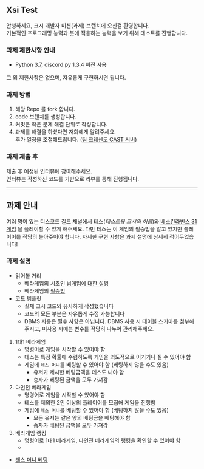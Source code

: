 ## Xsi Test 

안녕하세요, 크시 개발자 미션(과제) 브랜치에 오신걸 환영합니다.
<br>
기본적인 프로그래밍 능력과 봇에 적용하는 능력을 보기 위해 테스트를 진행합니다.

### 과제 제한사항 안내

- Python 3.7, discord.py 1.3.4 버전 사용

그 외 제한사항은 없으며, 자유롭게 구현하시면 됩니다.

### 과제 방법

1. 해당 Repo 를 fork 합니다.
2. code 브랜치를 생성합니다.
3. 커밋은 작은 문제 해결 단위로 작성합니다.
4. 과제를 해결을 하셨다면 저희에게 알려주세요. <br>
    추가 일정을 조절해드립니다. ([팀 크레센도 CAST 서버](https://discord.gg/WqyNJM7))

### 과제 제출 후

제출 후 예정된 인터뷰에 참여해주세요. <br>
인터뷰는 작성하신 코드를 기반으로 리뷰를 통해 진행됩니다.

---

## 과제 안내 

여러 명이 있는 디스코드 길드 채널에서 테스(*테스트용 크시의 이름*)와 <u>[베스킨라빈스 31 게임](https://nyseul.blog.me/220009539606)</u> 을 플레이할 수 있게 해주세요.
다만 테스는 이 게임의 필승법을 알고 있지만 플레이어를 적당히 놀아주어야 합니다. 
자세한 구현 사항은 과제 설명에 상세히 적어두었습니다!

### 과제 설명
- 읽어볼 거리
    - 베라게임의 시초인 [님게임에 대한 설명](https://nyseul.blog.me/220009539606)
    - 베라게임의 [필승법](http://www.astronomer.rocks/news/articleView.html?idxno=86122)
- 코드 템플릿
    - 실제 크시 코드와 유사하게 작성했습니다
    - 코드의 모든 부분은 자유롭게 수정 가능합니다
    - DBMS 사용은 필수 사항은 아닙니다. DBMS 사용 시 테이블 스키마를 첨부해주시고, 미사용 시에는 변수를 적당히 나누어 관리해주세요.

1. 1대1 베라게임
    - 명령어로 게임을 시작할 수 있어야 함
    - 테스는 특정 확률에 수렴하도록 게임을 의도적으로 이기거나 질 수 있어야 함
    - 게임에 `테스 머니`를 베팅할 수 있어야 함 (베팅하지 않을 수도 있음)
        - 유저가 제시한 베팅금액을 테스도 내야 함
        - 승자가 베팅된 금액을 모두 가져감
2. 다인전 베라게임
    - 명령어로 게임을 시작할 수 있어야 함
    - 테스를 제외한 2인 이상의 플레이어를 모집해 게임을 진행함
    - 게임에 `테스 머니`를 베팅할 수 있어야 함 (베팅하지 않을 수도 있음)
        - 모든 유저는 같은 양의 베팅금을 베팅해야 함
        - 승자가 베팅된 금액을 모두 가져감
3. 베라게임 랭킹
    - 명령어로 1대1 베라게임, 다인전 베라게임의 랭킹을 확인할 수 있어야 함
    - 

* [테스 머니 베팅](https://cafe.naver.com/teamcrescendocafe/book5104350/1184)

